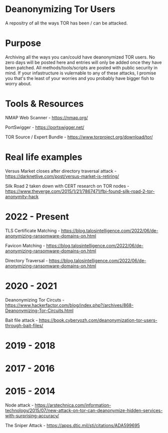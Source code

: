 # Deanonymizing Tor Users
A repositry of all the ways TOR has been / can be attacked.
# Purpose
Archiving all the ways you can/could have deanonymized TOR users. No zero days will be posted here and entries will only be added once they have been patched. All methods/tools/scripts are posted with public security in mind. If your infastructure is vulernable to any of these attacks, I promise you that's the least of your worries and you probably have bigger fish to worry about.
# Tools & Resources
NMAP Web Scanner - https://nmap.org/

PortSwigger - https://portswigger.net/

TOR Source / Expert Bundle - https://www.torproject.org/download/tor/
# Real life examples
Versus Market closes after directory traversal attack - https://darknetlive.com/post/versus-market-is-retiring/

Silk Road 2 taken down with CERT research on TOR nodes - https://www.theverge.com/2015/1/21/7867471/fbi-found-silk-road-2-tor-anonymity-hack
# 2022 - Present
TLS Certificate Matching - https://blog.talosintelligence.com/2022/06/de-anonymizing-ransomware-domains-on.html

Favicon Matching - https://blog.talosintelligence.com/2022/06/de-anonymizing-ransomware-domains-on.html

Directory Traversal - https://blog.talosintelligence.com/2022/06/de-anonymizing-ransomware-domains-on.html
# 2020 - 2021
Deanonymizing Tor Circuts - https://www.hackerfactor.com/blog/index.php?/archives/868-Deanonymizing-Tor-Circuits.html

Bait file attack - https://book.cyberyozh.com/deanonymization-tor-users-through-bait-files/
# 2019 - 2018
# 2017 - 2016
# 2015 - 2014
Node attack - https://arstechnica.com/information-technology/2015/07/new-attack-on-tor-can-deanonymize-hidden-services-with-surprising-accuracy/

The Sniper Attack - https://apps.dtic.mil/sti/citations/ADA599695
